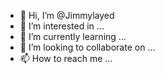 - 👋 Hi, I’m @Jimmylayed
- 👀 I’m interested in ...
- 🌱 I’m currently learning ...
- 💞️ I’m looking to collaborate on ...
- 📫 How to reach me ...

<!---
Jimmylayed/Jimmylayed is a ✨ special ✨ repository because its `README.md` (this file) appears on your GitHub profile.
You can click the Preview link to take a look at your changes.
--->
